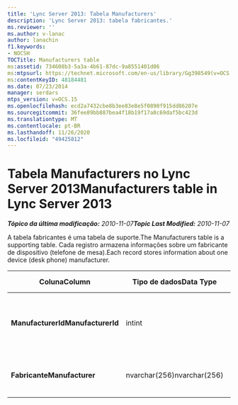 ```yaml
---
title: 'Lync Server 2013: Tabela Manufacturers'
description: 'Lync Server 2013: tabela fabricantes.'
ms.reviewer: ''
ms.author: v-lanac
author: lanachin
f1.keywords:
- NOCSH
TOCTitle: Manufacturers table
ms:assetid: 734608b3-5a3a-4b61-87dc-9a8551401d06
ms:mtpsurl: https://technet.microsoft.com/en-us/library/Gg398549(v=OCS.15)
ms:contentKeyID: 48184481
ms.date: 07/23/2014
manager: serdars
mtps_version: v=OCS.15
ms.openlocfilehash: ecd2a7432cbe8b3ee83e8e5f0890f915dd86207e
ms.sourcegitcommit: 36fee89bb887bea4f18b19f17a8c69daf5bc423d
ms.translationtype: MT
ms.contentlocale: pt-BR
ms.lasthandoff: 11/26/2020
ms.locfileid: "49425812"
---
```

# <a name="manufacturers-table-in-lync-server-2013"></a><span data-ttu-id="8687f-103">Tabela Manufacturers no Lync Server 2013</span><span class="sxs-lookup"><span data-stu-id="8687f-103">Manufacturers table in Lync Server 2013</span></span>

<div data-xmlns="http://www.w3.org/1999/xhtml">

<div class="topic" data-xmlns="http://www.w3.org/1999/xhtml" data-msxsl="urn:schemas-microsoft-com:xslt" data-cs="https://msdn.microsoft.com/">

<div data-asp="https://msdn2.microsoft.com/asp">



</div>

<div id="mainSection">

<div id="mainBody"><span data-ttu-id="8687f-104">

<span> </span></span><span class="sxs-lookup"><span data-stu-id="8687f-104">

<span> </span></span></span>

<span data-ttu-id="8687f-105">_**Tópico da última modificação:** 2010-11-07_</span><span class="sxs-lookup"><span data-stu-id="8687f-105">_**Topic Last Modified:** 2010-11-07_</span></span>

<span data-ttu-id="8687f-106">A tabela fabricantes é uma tabela de suporte.</span><span class="sxs-lookup"><span data-stu-id="8687f-106">The Manufacturers table is a supporting table.</span></span> <span data-ttu-id="8687f-107">Cada registro armazena informações sobre um fabricante de dispositivo (telefone de mesa).</span><span class="sxs-lookup"><span data-stu-id="8687f-107">Each record stores information about one device (desk phone) manufacturer.</span></span>


<table>
<colgroup>
<col style="width: 25%" />
<col style="width: 25%" />
<col style="width: 25%" />
<col style="width: 25%" />
</colgroup>
<thead>
<tr class="header">
<th><span data-ttu-id="8687f-108">Coluna</span><span class="sxs-lookup"><span data-stu-id="8687f-108">Column</span></span></th>
<th><span data-ttu-id="8687f-109">Tipo de dados</span><span class="sxs-lookup"><span data-stu-id="8687f-109">Data Type</span></span></th>
<th><span data-ttu-id="8687f-110">Chave/índice</span><span class="sxs-lookup"><span data-stu-id="8687f-110">Key/Index</span></span></th>
<th><span data-ttu-id="8687f-111">Detalhes</span><span class="sxs-lookup"><span data-stu-id="8687f-111">Details</span></span></th>
</tr>
</thead>
<tbody>
<tr class="odd">
<td><p><span data-ttu-id="8687f-112"><strong>ManufacturerId</strong></span><span class="sxs-lookup"><span data-stu-id="8687f-112"><strong>ManufacturerId</strong></span></span></p></td>
<td><p><span data-ttu-id="8687f-113">int</span><span class="sxs-lookup"><span data-stu-id="8687f-113">int</span></span></p></td>
<td><p><span data-ttu-id="8687f-114">Primária</span><span class="sxs-lookup"><span data-stu-id="8687f-114">Primary</span></span></p></td>
<td><p><span data-ttu-id="8687f-115">Número exclusivo que identifica esse fabricante.</span><span class="sxs-lookup"><span data-stu-id="8687f-115">Unique number identifying this manufacturer.</span></span></p></td>
</tr>
<tr class="even">
<td><p><span data-ttu-id="8687f-116"><strong>Fabricante</strong></span><span class="sxs-lookup"><span data-stu-id="8687f-116"><strong>Manufacturer</strong></span></span></p></td>
<td><p><span data-ttu-id="8687f-117">nvarchar(256)</span><span class="sxs-lookup"><span data-stu-id="8687f-117">nvarchar(256)</span></span></p></td>
<td><p> </p></td>
<td><p><span data-ttu-id="8687f-118">Nome do fabricante.</span><span class="sxs-lookup"><span data-stu-id="8687f-118">Manufacturer name.</span></span></p></td>
</tr>
</tbody>
</table><span data-ttu-id="8687f-119">


</div>

<span> </span>

</div>

</div>

</span><span class="sxs-lookup"><span data-stu-id="8687f-119">


</div>

<span> </span>

</div>

</div>

</span></span></div>

